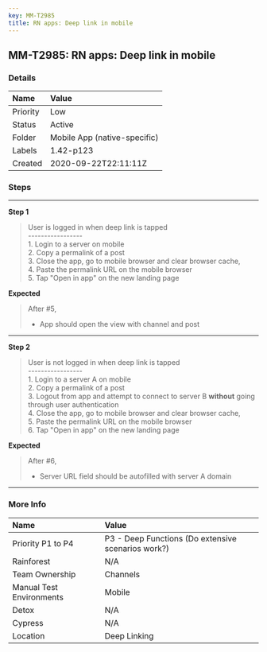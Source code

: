```yaml
---
key: MM-T2985
title: RN apps: Deep link in mobile
---
```


## MM-T2985: RN apps: Deep link in mobile

### Details

| Name     | Value                        |
| :------- | :--------------------------- |
| Priority | Low                          |
| Status   | Active                       |
| Folder   | Mobile App (native-specific) |
| Labels   | 1.42-p123                    |
| Created  | 2020-09-22T22:11:11Z         |

### Steps

<hr/>

**Step 1**

> <article>User is logged in when deep link is tapped<br>-----------------<br>1. Login to a server on mobile<br>2. Copy a permalink of a post<br>3. Close the app, go to mobile browser and clear browser cache,<br>4. Paste the permalink URL on the mobile browser<br>5. Tap "Open in app" on the new landing page</article>

**Expected**

> <article>After #5,<ul><li>App should open the view with channel and post</li></ul></article>

<hr/>

**Step 2**

> <article>User is not logged in when deep link is tapped<br>-----------------<br>1. Login to a server A on mobile<br>2. Copy a permalink of a post<br>3. Logout from app and attempt to connect to server B <strong>without</strong> going through user authentication<br>4. Close the app, go to mobile browser and clear browser cache,<br>5. Paste the permalink URL on the mobile browser<br>6. Tap "Open in app" on the new landing page</article>

**Expected**

> <article>After #6,<ul><li>Server URL field should be autofilled with server A domain</li></ul></article>

<hr/>

### More Info

| Name                     | Value                                              |
| :----------------------- | :------------------------------------------------- |
| Priority P1 to P4        | P3 - Deep Functions (Do extensive scenarios work?) |
| Rainforest               | N/A                                                |
| Team Ownership           | Channels                                           |
| Manual Test Environments | Mobile                                             |
| Detox                    | N/A                                                |
| Cypress                  | N/A                                                |
| Location                 | Deep Linking                                       |
